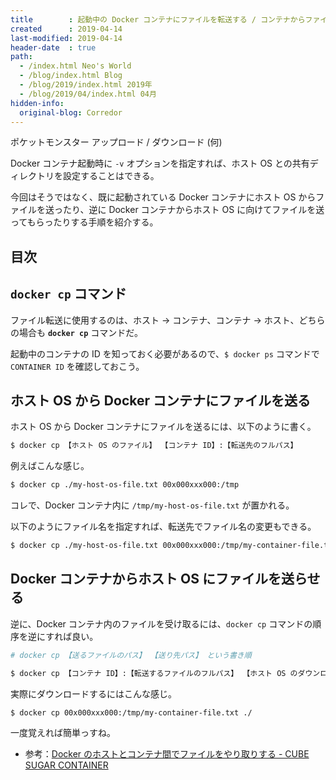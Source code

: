 ```yaml
---
title        : 起動中の Docker コンテナにファイルを転送する / コンテナからファイルをダウンロードする
created      : 2019-04-14
last-modified: 2019-04-14
header-date  : true
path:
  - /index.html Neo's World
  - /blog/index.html Blog
  - /blog/2019/index.html 2019年
  - /blog/2019/04/index.html 04月
hidden-info:
  original-blog: Corredor
---
```


ポケットモンスター アップロード / ダウンロード (何)

Docker コンテナ起動時に `-v` オプションを指定すれば、ホスト OS との共有ディレクトリを設定することはできる。

今回はそうではなく、既に起動されている Docker コンテナにホスト OS からファイルを送ったり、逆に Docker コンテナからホスト OS に向けてファイルを送ってもらったりする手順を紹介する。

## 目次

## `docker cp` コマンド

ファイル転送に使用するのは、ホスト → コンテナ、コンテナ → ホスト、どちらの場合も __`docker cp`__ コマンドだ。

起動中のコンテナの ID を知っておく必要があるので、`$ docker ps` コマンドで `CONTAINER ID` を確認しておこう。

## ホスト OS から Docker コンテナにファイルを送る

ホスト OS から Docker コンテナにファイルを送るには、以下のように書く。

```bash
$ docker cp 【ホスト OS のファイル】 【コンテナ ID】:【転送先のフルパス】
```

例えばこんな感じ。

```bash
$ docker cp ./my-host-os-file.txt 00x000xxx000:/tmp
```

コレで、Docker コンテナ内に `/tmp/my-host-os-file.txt` が置かれる。

以下のようにファイル名を指定すれば、転送先でファイル名の変更もできる。

```bash
$ docker cp ./my-host-os-file.txt 00x000xxx000:/tmp/my-container-file.txt
```

## Docker コンテナからホスト OS にファイルを送らせる

逆に、Docker コンテナ内のファイルを受け取るには、`docker cp` コマンドの順序を逆にすれば良い。

```bash
# docker cp 【送るファイルのパス】 【送り先パス】 という書き順

$ docker cp 【コンテナ ID】:【転送するファイルのフルパス】 【ホスト OS のダウンロード先】
```

実際にダウンロードするにはこんな感じ。

```bash
$ docker cp 00x000xxx000:/tmp/my-container-file.txt ./
```

一度覚えれば簡単っすね。

- 参考：[Docker のホストとコンテナ間でファイルをやり取りする - CUBE SUGAR CONTAINER](https://blog.amedama.jp/entry/2018/01/30/221546)
